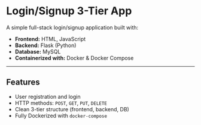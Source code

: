 # Login/Signup 3-Tier App
A simple full-stack login/signup application built with:

- **Frontend:** HTML, JavaScript
- **Backend:** Flask (Python)
- **Database:** MySQL
- **Containerized with:** Docker & Docker Compose

---

## Features

- User registration and login
- HTTP methods: `POST`, `GET`, `PUT`, `DELETE`
- Clean 3-tier structure (frontend, backend, DB)
- Fully Dockerized with `docker-compose`